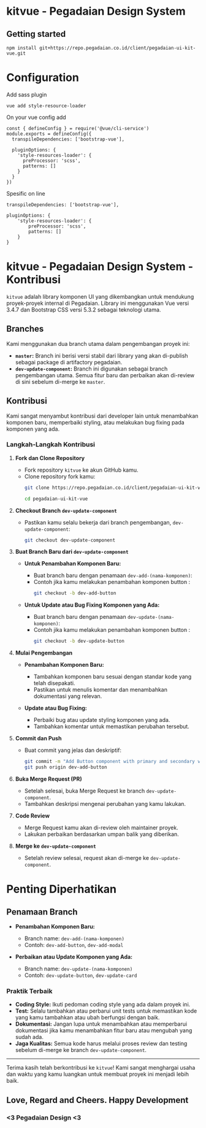 # kitvue - Pegadaian Design System

## Getting started

```
npm install git+https://repo.pegadaian.co.id/client/pegadaian-ui-kit-vue.git
```

# Configuration
Add sass plugin

```
vue add style-resource-loader
```

On your vue config add

```
const { defineConfig } = require('@vue/cli-service')
module.exports = defineConfig({
  transpileDependencies: ['bootstrap-vue'],

  pluginOptions: {
    'style-resources-loader': {
      preProcessor: 'scss',
      patterns: []
    }
  }
})
```

Spesific on line 
```
transpileDependencies: ['bootstrap-vue'],

pluginOptions: {
    'style-resources-loader': {
        preProcessor: 'scss',
        patterns: []
    }
}
```

# kitvue - Pegadaian Design System - Kontribusi

`kitvue` adalah library komponen UI yang dikembangkan untuk mendukung proyek-proyek internal di Pegadaian. Library ini menggunakan Vue versi 3.4.7 dan Bootstrap CSS versi 5.3.2 sebagai teknologi utama.

## Branches

Kami menggunakan dua branch utama dalam pengembangan proyek ini:

- **`master`:** Branch ini berisi versi stabil dari library yang akan di-publish sebagai package di artifactory pegadaian.
- **`dev-update-component`:** Branch ini digunakan sebagai branch pengembangan utama. Semua fitur baru dan perbaikan akan di-review di sini sebelum di-merge ke `master`.

## Kontribusi

Kami sangat menyambut kontribusi dari developer lain untuk menambahkan komponen baru, memperbaiki styling, atau melakukan bug fixing pada komponen yang ada.

### Langkah-Langkah Kontribusi

1. **Fork dan Clone Repository**
   - Fork repository `kitvue` ke akun GitHub kamu.
   - Clone repository fork kamu:
     ```bash
     git clone https://repo.pegadaian.co.id/client/pegadaian-ui-kit-vue.git

     cd pegadaian-ui-kit-vue
     ```

2. **Checkout Branch `dev-update-component`**
   - Pastikan kamu selalu bekerja dari branch pengembangan, `dev-update-component`:
     ```bash
     git checkout dev-update-component
     ```

3. **Buat Branch Baru dari `dev-update-component`**
   - **Untuk Penambahan Komponen Baru:**
     - Buat branch baru dengan penamaan `dev-add-(nama-komponen)`:
     - Contoh jika kamu melakukan penambahan komponen button : 
       ```bash
       git checkout -b dev-add-button
       ```

   - **Untuk Update atau Bug Fixing Komponen yang Ada:**
     - Buat branch baru dengan penamaan `dev-update-(nama-komponen)`:
     - Contoh jika kamu melakukan penambahan komponen button : 
       ```bash
       git checkout -b dev-update-button
       ```

4. **Mulai Pengembangan**
   - **Penambahan Komponen Baru:**
     - Tambahkan komponen baru sesuai dengan standar kode yang telah disepakati.
     - Pastikan untuk menulis komentar dan menambahkan dokumentasi yang relevan.
  
   - **Update atau Bug Fixing:**
     - Perbaiki bug atau update styling komponen yang ada.
     - Tambahkan komentar untuk memastikan perubahan tersebut.

5. **Commit dan Push**
   - Buat commit yang jelas dan deskriptif:
     ```bash
     git commit -m "Add Button component with primary and secondary variants"
     git push origin dev-add-button
     ```

6. **Buka Merge Request (PR)**
   - Setelah selesai, buka Merge Request ke branch `dev-update-component`.
   - Tambahkan deskripsi mengenai perubahan yang kamu lakukan.

7. **Code Review**
   - Merge Request kamu akan di-review oleh maintainer proyek.
   - Lakukan perbaikan berdasarkan umpan balik yang diberikan.

8. **Merge ke `dev-update-component`**
   - Setelah review selesai, request akan di-merge ke `dev-update-component`.

# Penting Diperhatikan 
## Penamaan Branch

- **Penambahan Komponen Baru:**
  - Branch name: `dev-add-(nama-komponen)`
  - Contoh: `dev-add-button`, `dev-add-modal`

- **Perbaikan atau Update Komponen yang Ada:**
  - Branch name: `dev-update-(nama-komponen)`
  - Contoh: `dev-update-button`, `dev-update-card`

### Praktik Terbaik

- **Coding Style:** Ikuti pedoman coding style yang ada dalam proyek ini.
- **Test:** Selalu tambahkan atau perbarui unit tests untuk memastikan kode yang kamu tambahkan atau ubah berfungsi dengan baik.
- **Dokumentasi:** Jangan lupa untuk menambahkan atau memperbarui dokumentasi jika kamu menambahkan fitur baru atau mengubah yang sudah ada.
- **Jaga Kualitas:** Semua kode harus melalui proses review dan testing sebelum di-merge ke branch `dev-update-component`.

---

Terima kasih telah berkontribusi ke `kitvue`! Kami sangat menghargai usaha dan waktu yang kamu luangkan untuk membuat proyek ini menjadi lebih baik.

## Love, Regard and Cheers. Happy Development 
### <3 Pegadaian Design <3